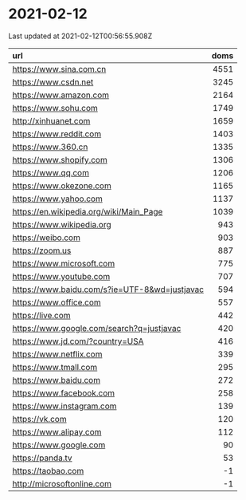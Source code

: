# 2021-02-12

<!-- BEGIN -->
Last updated at 2021-02-12T00:56:55.908Z

url | doms
:- | -:
https://www.sina.com.cn | 4551
https://www.csdn.net | 3245
https://www.amazon.com | 2164
https://www.sohu.com | 1749
http://xinhuanet.com | 1659
https://www.reddit.com | 1403
https://www.360.cn | 1335
https://www.shopify.com | 1306
https://www.qq.com | 1206
https://www.okezone.com | 1165
https://www.yahoo.com | 1137
https://en.wikipedia.org/wiki/Main_Page | 1039
https://www.wikipedia.org | 943
https://weibo.com | 903
https://zoom.us | 887
https://www.microsoft.com | 775
https://www.youtube.com | 707
https://www.baidu.com/s?ie=UTF-8&wd=justjavac | 594
https://www.office.com | 557
https://live.com | 442
https://www.google.com/search?q=justjavac | 420
https://www.jd.com/?country=USA | 416
https://www.netflix.com | 339
https://www.tmall.com | 295
https://www.baidu.com | 272
https://www.facebook.com | 258
https://www.instagram.com | 139
https://vk.com | 120
https://www.alipay.com | 112
https://www.google.com | 90
https://panda.tv | 53
https://taobao.com | -1
http://microsoftonline.com | -1
<!-- END -->
